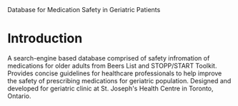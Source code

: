 <html>
<head> Database for Medication Safety in Geriatric Patients </head>
<h1>Introduction</h1>
<body>A search-engine based database comprised of safety infromation of medications for older adults from Beers List and STOPP/START Toolkit. Provides concise guidelines for healthcare professionals to help improve the safety of prescribing medications for geriatric population. Designed and developed for geriatric clinic at St. Joseph's Health Centre in Toronto, Ontario. </body>
</html>